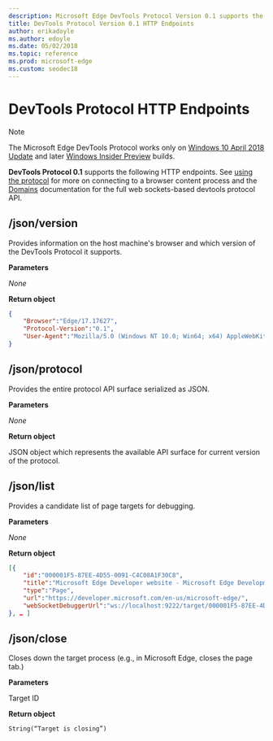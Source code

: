 ```yaml
---
description: Microsoft Edge DevTools Protocol Version 0.1 supports the following HTTP endpoints.
title: DevTools Protocol Version 0.1 HTTP Endpoints
author: erikadoyle
ms.author: edoyle
ms.date: 05/02/2018
ms.topic: reference
ms.prod: microsoft-edge
ms.custom: seodec18
---
```


# DevTools Protocol HTTP Endpoints

> [!NOTE]
> The Microsoft Edge DevTools Protocol works only on [Windows 10 April 2018 Update](https://blogs.windows.com/windowsexperience/2018/04/30/how-to-get-the-windows-10-april-2018-update/#5VXkQMU41CJzZPER.97) and later [Windows Insider Preview](https://insider.windows.com/en-us/getting-started/) builds.

**DevTools Protocol 0.1** supports the following HTTP endpoints. See [using the protocol](../index.md#using-the-protocol) for more on connecting to a browser content process and the [Domains](domains/index.md) documentation for the full web sockets-based devtools protocol API.

## /json/version
Provides information on the host machine's browser and which version of the DevTools Protocol it supports.

**Parameters**

*None*

**Return object**

```json
{
    "Browser":"Edge/17.17627",
    "Protocol-Version":"0.1",
    "User-Agent":"Mozilla/5.0 (Windows NT 10.0; Win64; x64) AppleWebKit/537.36 (KHTML, like Gecko) Chrome/64.0.3282.140 Safari/537.36 Edge/17.17627"
}
```

## /json/protocol

Provides the entire protocol API surface serialized as JSON.

**Parameters**

*None*

**Return object**

JSON object which represents the available API surface for current version of the protocol.

## /json/list

Provides a candidate list of page targets for debugging.

**Parameters**

*None*

**Return object**

```json
[{
    "id":"000001F5-87EE-4D55-0091-C4C08A1F30C8",
    "title":"Microsoft Edge Developer website - Microsoft Edge Development",
    "type":"Page",
    "url":"https://developer.microsoft.com/en-us/microsoft-edge/",
    "webSocketDebuggerUrl":"ws://localhost:9222/target/000001F5-87EE-4D55-0091-C4C08A1F30C8"
}, … ]
```

## /json/close

Closes down the target process (e.g., in Microsoft Edge, closes the page tab.)

**Parameters**

Target ID 

**Return object**

```
String(“Target is closing”)
```
